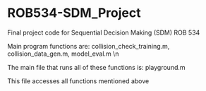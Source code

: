 # ROB534-SDM_Project
Final project code for Sequential Decision Making (SDM) ROB 534

Main program functions are:
  collision_check_training.m,
  collision_data_gen.m,
  model_eval.m \n
  
The main file that runs all of these functions is:
  playground.m
  
  This file accesses all functions mentioned above
